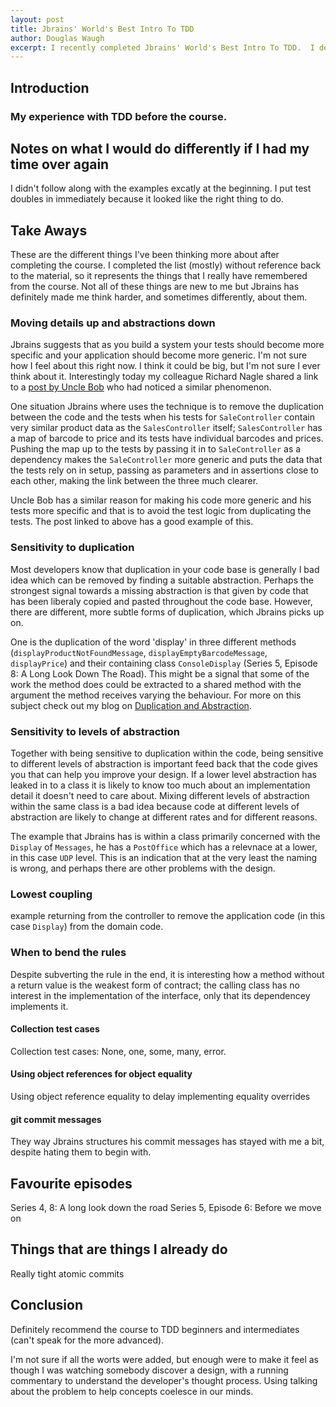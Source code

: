 ```yaml
---
layout: post
title: Jbrains' World's Best Intro To TDD
author: Douglas Waugh
excerpt: I recently completed Jbrains' World's Best Intro To TDD.  I decided to write this blog post to collect my thoughts.
---
```


Introduction
---

### My experience with TDD before the course.

Notes on what I would do differently if I had my time over again
---

I didn't follow along with the examples excatly at the beginning.  I put test doubles in immediately because it looked like the right thing to do.

Take Aways
---

These are the different things I've been thinking more about after completing the course.  I completed the list (mostly) without reference back to the material, so it represents the things that I really have remembered from the course.  Not all of these things are new to me but Jbrains has definitely made me think harder, and sometimes differently, about them.

### Moving details up and abstractions down

Jbrains suggests that as you build a system your tests should become more specific and your application should become more generic.  I'm not sure how I feel about this right now.  I think it could be big, but I'm not sure I ever think about it.  Interestingly today my colleague Richard Nagle shared a link to a [post by Uncle Bob](http://blog.cleancoder.com/uncle-bob/2017/03/03/TDD-Harms-Architecture.html) who had noticed a similar phenomenon.

One situation Jbrains where uses the technique is to remove the duplication between the code and the tests when his tests for `SaleController` contain very similar product data as the `SalesController` itself; `SalesController` has a map of barcode to price and its tests have individual barcodes and prices.  Pushing the map up to the tests by passing it in to `SaleController` as a dependency makes the `SaleController` more generic and puts the data that the tests rely on in setup, passing as parameters and in assertions close to each other, making the link between the three much clearer.

Uncle Bob has a similar reason for making his code more generic and his tests more specific and that is to avoid the test logic from duplicating the tests.  The post linked to above has a good example of this.

### Sensitivity to duplication

Most developers know that duplication in your code base is generally I bad idea which can be removed by finding a suitable abstraction.  Perhaps the strongest signal towards a missing abstraction is that given by code that has been liberaly copied and pasted throughout the code base.  However, there are different, more subtle forms of duplication, which Jbrains picks up on.  

One is the duplication of the word 'display' in three different methods (`displayProductNotFoundMessage`, `displayEmptyBarcodeMessage`, `displayPrice`) and their containing class `ConsoleDisplay` (Series 5, Episode 8: A Long Look Down The Road).  This might be a signal that some of the work the method does could be extracted to a shared method with the argument the method receives varying the behaviour.  For more on this subject check out my blog on [Duplication and Abstraction](http://tech.energyhelpline.com/duplication-and-abstraction/).

### Sensitivity to levels of abstraction

Together with being sensitive to duplication within the code, being sensitive to different levels of abstraction is important feed back that the code gives you that can help you improve your design.  If a lower level abstraction has leaked in to a class it is likely to know too much about an implementation detail it doesn't need to care about.  Mixing different levels of abstraction within the same class is a bad idea because code at different levels of abstraction are likely to change at different rates and for different reasons.

The example that Jbrains has is within a class primarily concerned with the `Display` of `Messages`, he has a `PostOffice` which has a relevnace at a lower, in this case `UDP` level.  This is an indication that at the very least the naming is wrong, and perhaps there are other problems with the design.

### Lowest coupling

example returning from the controller to remove the application code (in this case `Display`) from the domain code.

### When to bend the rules

Despite subverting the rule in the end, it is interesting how a method without a return value is the weakest form of contract; the calling class has no interest in the implementation of the interface, only that its dependencey implements it.

#### Collection test cases

Collection test cases: None, one, some, many, error.

#### Using object references for object equality

Using object reference equality to delay implementing equality overrides

#### git commit messages

They way Jbrains structures his commit messages has stayed with me a bit, despite hating them to begin with.

Favourite episodes
---

Series 4, 8: A long look down the road
Series 5, Episode 6: Before we move on

Things that are things I already do
---

Really tight atomic commits

Conclusion
---

Definitely recommend the course to TDD beginners and intermediates (can't speak for the more advanced).

I'm not sure if all the worts were added, but enough were to make it feel as though I was watching somebody discover a design, with a running commentary to understand the developer's thought process.  Using talking about the problem to help concepts coelesce in our minds.